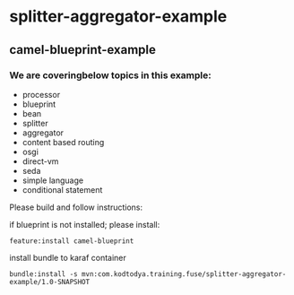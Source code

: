 # splitter-aggregator-example
## camel-blueprint-example
### We are coveringbelow topics in this example:
- processor
- blueprint
- bean
- splitter
- aggregator
- content based routing
- osgi
- direct-vm
- seda
- simple language
- conditional statement

Please build and follow instructions:

if blueprint is not installed; please install:
```
feature:install camel-blueprint
```

install bundle to karaf container
```
bundle:install -s mvn:com.kodtodya.training.fuse/splitter-aggregator-example/1.0-SNAPSHOT
```
